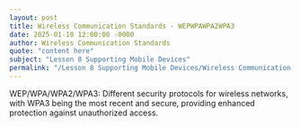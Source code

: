 ```yaml
---
layout: post
title: Wireless Communication Standards - WEPWPAWPA2WPA3
date: 2025-01-10 12:00:00 -0000
author: Wireless Communication Standards
quote: "content here"
subject: "Lesson 8 Supporting Mobile Devices"
permalink: "/Lesson 8 Supporting Mobile Devices/Wireless Communication Standards/Wireless Communication Standards - WEPWPAWPA2WPA3"
---
```


WEP/WPA/WPA2/WPA3: Different security protocols for wireless networks, with WPA3 being the most recent and secure, providing enhanced protection against unauthorized access.
